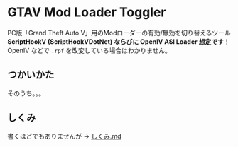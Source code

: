 # GTAV Mod Loader Toggler
PC版「Grand Theft Auto V」用のModローダーの有効/無効を切り替えるツール  
**ScriptHookV (ScriptHookVDotNet) ならびに OpenIV ASI Loader 想定です！** OpenIV などで `.rpf` を改変している場合はわかりません。  

## つかいかた

そのうち。。。

## しくみ

書くほどでもありませんが → [しくみ.md](./docs/mechanism.md)